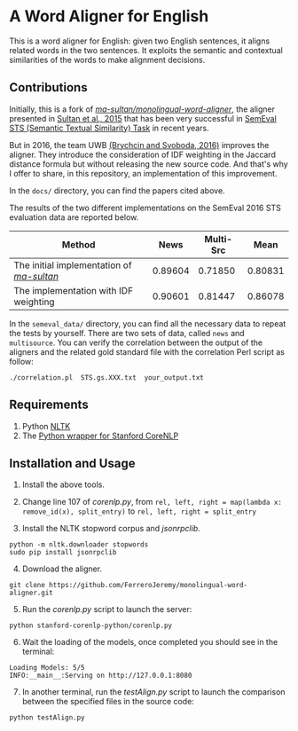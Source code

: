 # A Word Aligner for English

This is a word aligner for English: given two English sentences, it aligns related words in the two sentences. It exploits the semantic and contextual similarities of the words to make alignment decisions.

## Contributions

Initially, this is a fork of <i>[ma-sultan/monolingual-word-aligner](https://github.com/ma-sultan/monolingual-word-aligner)</i>, the aligner presented in [Sultan et al., 2015](https://github.com/FerreroJeremy/monolingual-word-aligner/blob/master/docs/DLS%40CU-%20Sentence%20Similarity%20from%20Word%20Alignment%20and%20Semantic%20Vector%20Composition.pdf) that has been very successful in [SemEval STS (Semantic Textual Similarity) Task](https://github.com/FerreroJeremy/monolingual-word-aligner/blob/master/docs/SemEval-2016%20Task%201-%20Semantic%20Textual%20Similarity%2C%20Monolingual%20and%20Cross-Lingual%20Evaluation.pdf) in recent years.

But in 2016, the team UWB [(Brychcin and Svoboda, 2016)](https://github.com/FerreroJeremy/monolingual-word-aligner/blob/master/docs/UWB%20at%20SemEval-2016%20Task%201-%20Semantic%20Textual%20Similarity%20using%20Lexical%2C%20Syntactic%2C%20and%20Semantic%20Information.pdf) improves the aligner. They introduce the consideration of IDF weighting in the Jaccard distance formula but without releasing the new source code. And that's why I offer to share, in this repository, an implementation of this improvement.

In the `docs/` directory, you can find the papers cited above.

The results of the two different implementations on the SemEval 2016 STS evaluation data are reported below.

Method | News | Multi-Src | Mean
--- | --- | ---| ---
The initial implementation of <i>[ma-sultan](https://github.com/ma-sultan/monolingual-word-aligner)</i> | 0.89604 | 0.71850 | 0.80831
The implementation with IDF weighting | 0.90601 | 0.81447 | 0.86078

In the `semeval_data/` directory, you can find all the necessary data to repeat the tests by yourself. There are two sets of data, called `news` and `multisource`. You can verify the correlation between the output of the aligners and the related gold standard file with the correlation Perl script as follow:

```
./correlation.pl  STS.gs.XXX.txt  your_output.txt
```

## Requirements

1) Python [NLTK](http://www.nltk.org/install.html) <br/>
2) The [Python wrapper for Stanford CoreNLP](https://github.com/dasmith/stanford-corenlp-python)  

## Installation and Usage

1) Install the above tools. <br/>
2) Change line 107 of <i>corenlp.py</i>, from `rel, left, right = map(lambda x: remove_id(x), split_entry)` to `rel, left, right = split_entry`

3) Install the NLTK stopword corpus and <i>jsonrpclib</i>. <br/>

```
python -m nltk.downloader stopwords
sudo pip install jsonrpclib
```

4) Download the aligner.

```
git clone https://github.com/FerreroJeremy/monolingual-word-aligner.git
```

5) Run the <i>corenlp.py</i> script to launch the server:  
```
python stanford-corenlp-python/corenlp.py
```

6) Wait the loading of the models, once completed you should see in the terminal:

```
Loading Models: 5/5                                                                                                                       
INFO:__main__:Serving on http://127.0.0.1:8080
```

7) In another terminal, run the <i>testAlign.py</i> script to launch the comparison between the specified files in the source code:  
```
python testAlign.py
```
